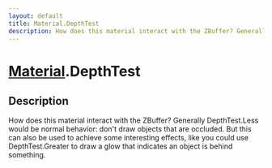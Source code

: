 ```yaml
---
layout: default
title: Material.DepthTest
description: How does this material interact with the ZBuffer? Generally DepthTest.Less would be normal behavior. don't draw objects that are occluded. But this can also be used to achieve some interesting effects, like you could use DepthTest.Greater to draw a glow that indicates an object is behind something.
---
```

# [Material]({{site.url}}/Pages/Reference/Material.html).DepthTest

## Description
How does this material interact with the ZBuffer?
Generally DepthTest.Less would be normal behavior: don't draw
objects that are occluded. But this can also be used to achieve
some interesting effects, like you could use DepthTest.Greater
to draw a glow that indicates an object is behind something.

